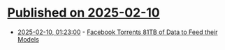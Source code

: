 # [Published on 2025-02-10](index.md)

* [2025-02-10, 01:23:00](https://soylentnews.org/article.pl?sid=25/02/08/1514221&from=rss) - [Facebook Torrents 81TB of Data to Feed their Models](https://soylentnews.org/article.pl?sid=25/02/08/1514221&from=rss)
